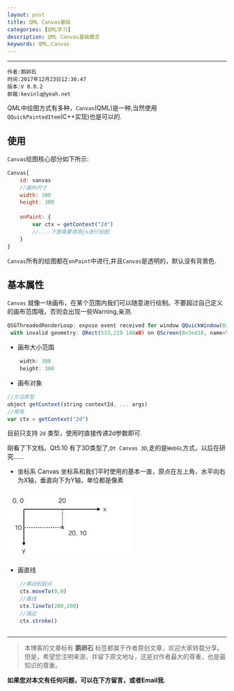 ```yaml
---
layout: post
title: QML Canvas基础
categories: [QML学习]
description: QML Canvas基础概念
keywords: QML,Canvas
---
```


******

    作者:鹅卵石
    时间:2017年12月23日12:36:47
    版本:V 0.0.2
    邮箱:kevinlq@yeah.net

<!-- more -->

QML中绘图方式有多种，`Canvas`(QML)是一种,当然使用`QQuickPaintedItem`(C++实现)也是可以的.


## 使用
`Canvas`绘图核心部分如下所示:

```QML
Canvas{
    id: vanvas
    //画布尺寸
    width: 300
    height: 300

    onPaint: {
        var ctx = getContext("2d")
        //....下面需要调用js进行绘图
    }
}
```

`Canvas`所有的绘图都在`onPaint`中进行,并且`Canvas`是透明的，默认没有背景色.

## 基本属性

`Canvas` 就像一块画布，在某个范围内我们可以随意进行绘制。不要超过自己定义的画布范围哦，否则会出现一些Warning,亲测.

```QML
QSGThreadedRenderLoop: expose event received for window QQuickWindow(0x183a51a0)
 with invalid geometry: QRect(533,219 140x0) on QScreen(0x3ed18, name=\\.\DISPLAY8)
```

- 画布大小范围
```QML
    width: 300
    height: 300
```

- 画布对象
```QML
//方法原型
object getContext(string contextId, ... args)
//使用
var ctx = getContext("2d")
```
目前只支持 `2d` 类型，使用时直接传递2d参数即可.

刚看了下文档，Qt5.10 有了3D类型了,`Qt Canvas 3D`,走的是`WebGL`方式，以后在研究……

- 坐标系
Canvas 坐标系和我们平时使用的基本一直，原点在左上角，水平向右为X轴，垂直向下为Y轴，单位都是像素

![](/res/img/blog/QML-learn/Canvas/canvas_coordinate.png)


- 画直线
```QML
    //移动到起点
    ctx.moveTo(0,0)
    //画线
    ctx.lineTo(200,200)
    //描边
    ctx.stroke()
```

```QML

```













---
>本博客的文章标有 **鹅卵石** 标签都属于作者原创文章，欢迎大家转载分享。
但是，希望您注明来源，并留下原文地址，这是对作者最大的尊重，也是最知识的尊重。

**如果您对本文有任何问题，可以在下方留言，或者Email我.**